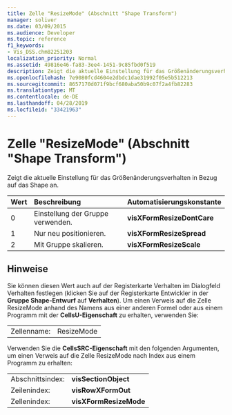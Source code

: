 ```yaml
---
title: Zelle "ResizeMode" (Abschnitt "Shape Transform")
manager: soliver
ms.date: 03/09/2015
ms.audience: Developer
ms.topic: reference
f1_keywords:
- Vis_DSS.chm82251203
localization_priority: Normal
ms.assetid: 49816e46-fa83-3ee4-1451-9c85fbd0f519
description: Zeigt die aktuelle Einstellung für das Größenänderungsverhalten in Bezug auf das Shape an.
ms.openlocfilehash: 7e9080fcd4604e2dbdc1dae31992f05e5b512213
ms.sourcegitcommit: 8657170d071f9bcf680aba50b9c07f2a4fb82283
ms.translationtype: MT
ms.contentlocale: de-DE
ms.lasthandoff: 04/28/2019
ms.locfileid: "33421963"
---
```

# <a name="resizemode-cell-shape-transform-section"></a>Zelle "ResizeMode" (Abschnitt "Shape Transform")

Zeigt die aktuelle Einstellung für das Größenänderungsverhalten in Bezug auf das Shape an.
  
|**Wert**|**Beschreibung**|**Automatisierungskonstante**|
|:-----|:-----|:-----|
|0  <br/> |Einstellung der Gruppe verwenden.  <br/> |**visXFormResizeDontCare** <br/> |
|1  <br/> |Nur neu positionieren.  <br/> |**visXFormResizeSpread** <br/> |
|2  <br/> |Mit Gruppe skalieren.  <br/> |**visXFormResizeScale** <br/> |
   
## <a name="remarks"></a>Hinweise

Sie können diesen Wert  auch auf der Registerkarte Verhalten [](run-in-developer-mode-display-the-developer-tab.md)im Dialogfeld Verhalten festlegen (klicken Sie auf der Registerkarte Entwickler in der **Gruppe Shape-Entwurf** auf  **Verhalten**). Um einen Verweis auf die Zelle ResizeMode anhand des Namens aus einer anderen Formel oder aus einem Programm mit der **CellsU-Eigenschaft** zu erhalten, verwenden Sie: 
  
|||
|:-----|:-----|
|Zellenname:  <br/> |ResizeMode  <br/> |
   
Verwenden Sie die **CellsSRC-Eigenschaft** mit den folgenden Argumenten, um einen Verweis auf die Zelle ResizeMode nach Index aus einem Programm zu erhalten: 
  
|||
|:-----|:-----|
|Abschnittsindex:  <br/> |**visSectionObject** <br/> |
|Zeilenindex:  <br/> |**visRowXFormOut** <br/> |
|Zellenindex:  <br/> |**visXFormResizeMode** <br/> |
   

